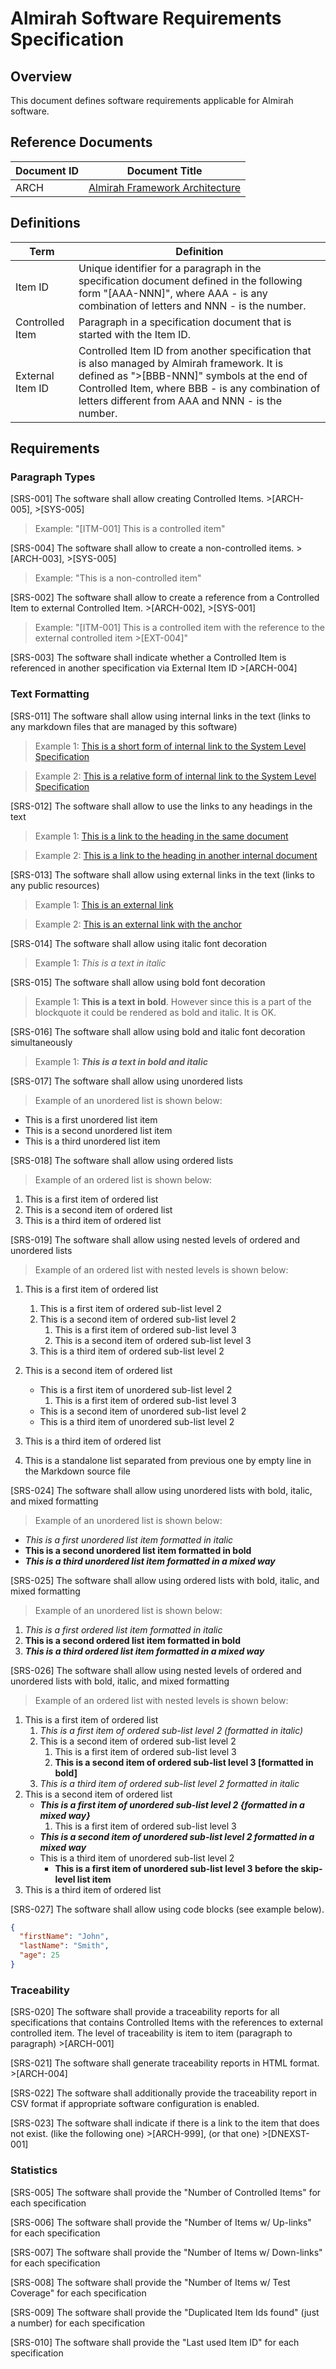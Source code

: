 # Almirah Software Requirements Specification

## Overview

This document defines software requirements applicable for Almirah software.

## Reference Documents

| Document ID | Document Title |
|---|---|
| ARCH | [Almirah Framework Architecture](./../arch/arch.md) |

## Definitions

| Term | Definition |
|---|---|
| Item ID | Unique identifier for a paragraph in the specification document defined in the following form "[AAA-NNN]", where AAA - is any combination of letters and NNN - is the number. |
| Controlled Item | Paragraph in a specification document that is started with the Item ID. |
| External Item ID | Controlled Item ID from another specification that is also managed by Almirah framework. It is defined as ">[BBB-NNN]" symbols at the end of Controlled Item, where BBB - is any combination of letters different from AAA and NNN - is the number. |

## Requirements

### Paragraph Types

[SRS-001] The software shall allow creating Controlled Items. >[ARCH-005], >[SYS-005]

>Example: "[ITM-001] This is a controlled item"

[SRS-004] The software shall allow to create a non-controlled items. >[ARCH-003], >[SYS-005]

>Example: "This is a non-controlled item"

[SRS-002] The software shall allow to create a reference from a Controlled Item to external Controlled Item. >[ARCH-002], >[SYS-001]

>Example: "[ITM-001] This is a controlled item with the reference to the external controlled item >[EXT-004]"

[SRS-003] The software shall indicate whether a Controlled Item is referenced in another specification via External Item ID >[ARCH-004]

### Text Formatting

[SRS-011] The software shall allow using internal links in the text (links to any markdown files that are managed by this software)

>Example 1: [This is a short form of internal link to the System Level Specification](sys.md)

>Example 2: [This is a relative form of internal link to the System Level Specification](./../sys/sys.md)

[SRS-012] The software shall allow to use the links to any headings in the text

>Example 1: [This is a link to the heading in the same document](#overview)

>Example 2: [This is a link to the heading in another internal document](./../sys/sys.md#overview)

[SRS-013] The software shall allow using external links in the text (links to any public resources)

>Example 1: [This is an external link](https://www.markdownguide.org/extended-syntax)

>Example 2: [This is an external link with the anchor](https://markdownguide.offshoot.io/extended-syntax/#tables)

[SRS-014] The software shall allow using italic font decoration

>Example 1: *This is a text in italic*

[SRS-015] The software shall allow using bold font decoration

>Example 1: **This is a text in bold**. However since this is a part of the blockquote it could be rendered as bold and italic. It is OK.

[SRS-016] The software shall allow using bold and italic font decoration simultaneously

>Example 1: ***This is a text in bold and italic***

[SRS-017] The software shall allow using unordered lists

>Example of an unordered list is shown below:

* This is a first unordered list item
* This is a second unordered list item
* This is a third unordered list item

[SRS-018] The software shall allow using ordered lists

>Example of an ordered list is shown below:

1. This is a first item of ordered list
1. This is a second item of ordered list
1. This is a third item of ordered list

[SRS-019] The software shall allow using nested levels of ordered and unordered lists

>Example of an ordered list with nested levels is shown below:

1. This is a first item of ordered list
   1. This is a first item of ordered sub-list level 2
   1. This is a second item of ordered sub-list level 2
      1. This is a first item of ordered sub-list level 3
      1. This is a second item of ordered sub-list level 3
   1. This is a third item of ordered sub-list level 2
1. This is a second item of ordered list
   * This is a first item of unordered sub-list level 2
     1. This is a first item of ordered sub-list level 3
   * This is a second item of unordered sub-list level 2
   * This is a third item of unordered sub-list level 2
1. This is a third item of ordered list

1. This is a standalone list separated from previous one by empty line in the Markdown source file

[SRS-024] The software shall allow using unordered lists with bold, italic, and mixed formatting

>Example of an unordered list is shown below:

* *This is a first unordered list item formatted in italic*
* **This is a second unordered list item formatted in bold**
* ***This is a third unordered list item formatted in a mixed way***

[SRS-025] The software shall allow using ordered lists with bold, italic, and mixed formatting

>Example of an unordered list is shown below:

1. *This is a first ordered list item formatted in italic*
1. **This is a second ordered list item formatted in bold**
1. ***This is a third ordered list item formatted in a mixed way***

[SRS-026] The software shall allow using nested levels of ordered and unordered lists with bold, italic, and mixed formatting

>Example of an ordered list with nested levels is shown below:

1. This is a first item of ordered list
   1. *This is a first item of ordered sub-list level 2 (formatted in italic)*
   1. This is a second item of ordered sub-list level 2
      1. This is a first item of ordered sub-list level 3
      1. **This is a second item of ordered sub-list level 3 [formatted in bold]**
   1. *This is a third item of ordered sub-list level 2 formatted in italic*
1. This is a second item of ordered list
   * ***This is a first item of unordered sub-list level 2 {formatted in a mixed way}***
     1. This is a first item of ordered sub-list level 3
   * ***This is a second item of unordered sub-list level 2 formatted in a mixed way***
   * This is a third item of unordered sub-list level 2
     * **This is a first item of unordered sub-list level 3 before the skip-level list item**
1. This is a third item of ordered list

[SRS-027] The software shall allow using code blocks (see example below).

```JSON
{
  "firstName": "John",
  "lastName": "Smith",
  "age": 25
}
```


### Traceability

[SRS-020] The software shall provide a traceability reports for all specifications that contains Controlled Items with the references to external controlled item. The level of traceability is item to item (paragraph to paragraph) >[ARCH-001]

[SRS-021] The software shall generate traceability reports in HTML format. >[ARCH-004]

[SRS-022] The software shall additionally provide the traceability report in CSV format if appropriate software configuration is enabled.

[SRS-023] The software shall indicate if there is a link to the item that does not exist. (like the following one) >[ARCH-999], (or that one) >[DNEXST-001]

### Statistics

[SRS-005] The software shall provide the "Number of Controlled Items" for each specification

[SRS-006] The software shall provide the "Number of Items w/ Up-links" for each specification

[SRS-007] The software shall provide the "Number of Items w/ Down-links" for each specification

[SRS-008] The software shall provide the "Number of Items w/ Test Coverage" for each specification

[SRS-009] The software shall provide the "Duplicated Item Ids found" (just a number) for each specification

[SRS-010] The software shall provide the "Last used Item ID" for each specification
